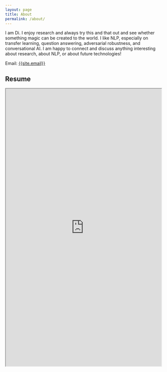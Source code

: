 ```yaml
---
layout: page
title: About
permalink: /about/
---
```

<p>
I am Di. I enjoy research and always try this and that out and see whether something magic can be created to the world. I like NLP, especially on transfer learning, question answering, adversarial robustness, and conversational AI. I am happy to connect and discuss anything interesting about research, about NLP, or about future technologies!
</p>

Email: <a href="mailto:{{site.email}}?Subject=From Blog Site:">{{site.email}}</a>

## Resume
<iframe src="https://www.dropbox.com/s/wsvp5w2muwcp3gc/cv_jindi_full.pdf?dl=0" width="100%" height="900"></iframe>
